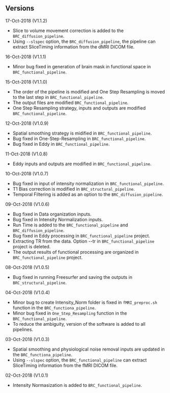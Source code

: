 ## Versions

17-Oct-2018 (V1.1.2)
 - Slice to volume movement correction is added to the `BRC_diffusion_pipeline`.
 - Using `--slspec` option, the `BRC_diffusion_pipeline`, the pipeline can extract SliceTiming information from the dMRI DICOM file.

16-Oct-2018 (V1.1.1)
 - Minor bug fixed in generation of brain mask in functional space in `BRC_functional_pipeline`.

15-Oct-2018 (V1.1.0)
 - The order of the pipeline is modified and One Step Resampling is moved to the last step in `BRC_functional_pipeline`.
 - The output files are modified `BRC_functional_pipeline`.
 - One Step Resampling strategy, inputs and outputs are modified `BRC_functional_pipeline`.

12-Oct-2018 (V1.0.9)
 - Spatial smoothing strategy is midified in `BRC_functional_pipeline`.
 - Bug fixed in One-Step-Resampling in `BRC_functional_pipeline`.
 - Bug fixed in Eddy in `BRC_functional_pipeline`.

11-Oct-2018 (V1.0.8)
 - Eddy inputs and outputs are modified in `BRC_functional_pipeline`.

10-Oct-2018 (V1.0.7)
 - Bug fixed in input of intensity normalization in `BRC_functional_pipeline`.
 - T1 Bias correction is modified in `BRC_structural_pipeline`.
 - Temporal Filtering is added as an option to the `BRC_diffusion_pipeline`.

09-Oct-2018 (V1.0.6)
 - Bug fixed in Data organization inputs.
 - Bug fixed in Intensity Normalization inputs.
 - Run Time is added to the `BRC_functional_pipeline` and `BRC_diffusion_pipeline`.
 - Bug fixed in Eddy processing in `BRC_functional_pipeline` project.
 - Extracting TR from the data. Option --tr in `BRC_functional_pipeline` project is deleted.
 - The output results of functional processing are organized in `BRC_functional_pipeline` project.

08-Oct-2018 (V1.0.5)
 - Bug fixed in running Freesurfer and saving the outputs in `BRC_structural_pipeline`.

04-Oct-2018 (V1.0.4)
 - Minor bug to create Intensity_Norm folder is fixed in `fMRI_preproc.sh` function in the `BRC_functiona_pipeline`.
 - Minor bug fixed in `One_Step_Resampling` function in the `BRC_functional_pipeline`.
 - To reduce the ambiguity, version of the software is added to all pipelines.

03-Oct-2018 (V1.0.3)
 - Spatial smoothing and physiological noise removal inputs are updated in the `BRC_functiona_pipeline`.
 - Using `--slspec` option, the `BRC_functional_pipeline` can extract SliceTiming information from the fMRI DICOM file.

02-Oct-2018 (V1.0.1)
 - Intensity Normasization is added to `BRC_functional_pipeline`.
